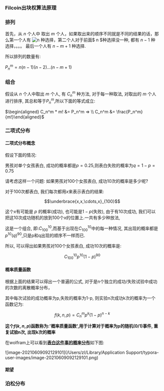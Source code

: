 ### Filcoin出块权算法原理

### 排列

首先，从 $n$ 个人中 取出  $m$ 个人，如果取出来的顺序不同就是不同的结果的话，那么第一个人有 ![n](https://zhangxiaopan.net/wp-content/ql-cache/quicklatex.com-ec4217f4fa5fcd92a9edceba0e708cf7_l3.svg) 种选择，第二个人对于前面$ n $种选择没一种, 都有 $n - 1$ 种选择，。。。 最后一个人有 $n - m + 1$ 种选择.

所以排列的数量有:

 $P_n^m = n(n-1)(n-2)...(n-m+1)$

### 组合

假设从 $n$ 个人中取出 $m$ 个人, 有 $C_n^m$ 种方法, 对于每一种取法, 对取出的 $m$ 个人进行排序, 其总和等于$P_n^m$,所以下面的等式成立:

$\begin{aligned}
C_n^m * m! &= P_n^m => \\
C_n^m &= \frac{P_n^m}{m!}\end{aligned}$

### 二项式分布

#### 二项式分布概念

假设下面的情况:

男孩对单个女孩表白, 成功的概率都是$p=0.25$,则表白失败的概率为$q = 1-p= 0.75$​

请考虑这样一个问题: 如果男孩对100个女孩表白, 成功10次的概率是多少呢?

对于100次都表白, 我们每次都用$x$来表示表白的结果:

$$\underbrace{x,x,\cdots,x}_{100}$$

这个$x$有可能是 $p$ 的概率(成功), 也可能是$1-p$(失败), 由于有10次成功, 我们可以把这10次成功随机的放到100个$x$的位置上.一共有多少种放法, 

这是一个组合, 即:$C_{100}^{10}$,而基于出现在$C_{100}^{10}$中的每一种情况, 其出现的概率都是$p^{10}(q)^{90}$,只是p和q出现的顺序不一样而已.

所以, 可以得出如果男孩对100个女孩表白, 成功10次的概率是:

$$C_{100}^{10}p^{10}(1-p)^{90}$$

#### 概率质量函数

根据上面的结果可以得出一个普遍的公式, 对于是n个独立的成功/失败试验中成功的次数的离散概率分布，

其中每次试验的成功概率为p,失败的概率为1-p, 则实验n次成功k次的概率为一个函数记为:

$$f(k, n, p) = C_n^mp^k(1-p)^{n-k}$$

**这个$f(k,n,p)$函数称为:'概率质量函数',用于计算对于概率为p的随机(0/1)事件, 重复试验n次, 出现k次的概率**

在wolfram上可以看到[**表白这件事的概率分布**](https://www.wolframalpha.com/input/?i=plot+y+%3D+binomial%28100%2Cx%29*p%5Ex*+%281-p%29%5E%28100+-+x%29%2Cx%3D10..40%2C+p%3D0.25)如下图:

![image-20210609092129101](/Users/zl/Library/Application Support/typora-user-images/image-20210609092129101.png)

#### 期望



### 泊松分布

